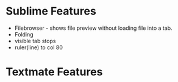 # Sublime Features

- Filebrowser - shows file preview without loading file into a tab.
- Folding
- visible tab stops
- ruler(line) to col 80

# Textmate Features
